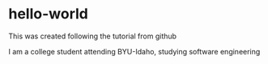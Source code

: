 # hello-world
This was created following the tutorial from github

I am a college student attending BYU-Idaho, studying software engineering
